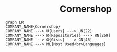 <h1 align="center">Cornershop</h1>

```mermaid
graph LR
COMPANY_NAME{Cornershop}
COMPANY_NAME ---> U{Users} ---> UN[22]
COMPANY_NAME ---> R{Repositories} ---> RN[269]
COMPANY_NAME ---> G{Gists} ---> GN[46]
COMPANY_NAME ---> ML{Most Used<br>Languages}
```
